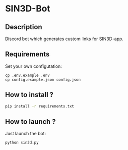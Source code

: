 # SIN3D-Bot

## Description

Discord bot which generates custom links for SIN3D-app.

## Requirements

Set your own configutation:
```
cp .env.example .env
cp config.example.json config.json
```

## How to install ?

```bash
pip install -r requirements.txt
```

## How to launch ?

Just launch the bot:
```bash
python sin3d.py
```


